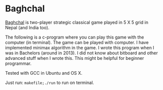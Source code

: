 # Baghchal

 [Baghchal](https://en.wikipedia.org/wiki/Bagh-Chal) is two-player strategic classical game played in 5 X 5 grid in Nepal (and India too).

The following is a c-program where you can play this game with the computer (in terminal). The game can be played with computer. I have implemented minimax algorithm in the game. I wrote this program when I was in Bachelors (around in 2013). I did not know about bitboard and other advanced stuff when I wrote this. This might be helpful for beginner programmar.

Tested with GCC in Ubuntu and OS X.

Just run: `makefile;./run` to run on terminal.
